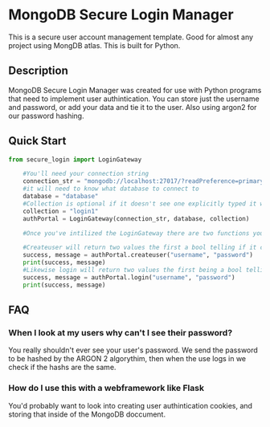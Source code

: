 # MongoDB Secure Login Manager
This is a secure user account management template. Good for almost any project using MongDB atlas. This is built for Python.

## Description
MongoDB Secure Login Manager was created for use with Python programs that need to implement user authintication. You can store just the username and password, or add your data and tie it to the user. Also using argon2 for our password hashing. 

## Quick Start

```py
from secure_login import LoginGateway

    #You'll need your connection string
    connection_str = "mongodb://localhost:27017/?readPreference=primary&appname=MongoDB%20Compass&directConnection=true&ssl=false"
    #it will need to know what database to connect to
    database = "database"
    #Collection is optional if it doesn't see one explicitly typed it will creat a collection call login
    collection = "login1"
    authPortal = LoginGateway(connection_str, database, collection)

    #Once you've intilized the LoginGateway there are two functions you can use "login", "createuser".

    #Createuser will return two values the first a bool telling if it could create user, and the second is a string with a message for more details
    success, message = authPortal.createuser("username", "password")
    print(success, message)
    #Likewise login will return two values the first being a bool telling if credentials match, and the second is a string with more details. 
    success, message = authPortal.login("username", "password")
    print(success, message)
```

## FAQ
### When I look at my users why can't I see their password?
You really shouldn't ever see your user's password. We send the password to be hashed by the ARGON 2 algorythim, then when the use logs in we check if the hashs are the same.
### How do I use this with a webframework like Flask
You'd probably want to look into creating user authintication cookies, and storing that inside of the MongoDB doccument. 
